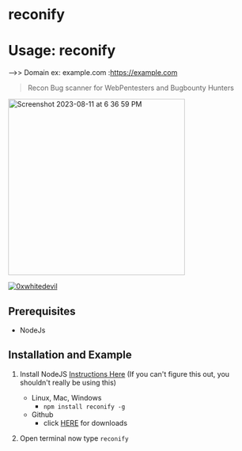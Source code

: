 # reconify

# Usage:  reconify      
  
-->> Domain ex: example.com :https://example.com

<blockquote>
<p>Recon Bug scanner for WebPentesters and Bugbounty Hunters</p>
</blockquote>
<img width="357" alt="Screenshot 2023-08-11 at 6 36 59 PM" src="https://github.com/sasi123-sk/reconify/assets/81082865/65fc1881-5c6f-4809-acff-7ffb407c1a56">

<p> <a href="https://twitter.com/0xwhitedevil" rel="nofollow"><img src="https://twitter.com/home" alt="0xwhitedevil" data-canonical-src="https://img.shields.io/twitter/follow/0xwhitedevil?logo=twitter&amp;style=for-the-badge" style="max-width: 100%;"></a> </p>


<h2><a id="user-content-prerequisites" class="anchor" aria-hidden="true" href="#prerequisites"><span aria-hidden="true" class="octicon octicon-link"></span></a>Prerequisites</h2>
<ul>
<li>NodeJs</li>
</ul>
<h2><a id="user-content-installation-and-example" class="anchor" aria-hidden="true" href="#installation-and-example"><span aria-hidden="true" class="octicon octicon-link"></span></a>Installation and Example</h2>
<ol>
<li>
<p>Install NodeJS <a href="https://nodejs.org/en/download/package-manager/" rel="nofollow">Instructions Here</a> (If you can't figure this out, you shouldn't really be using this)</p>
<ul>
<li>Linux, Mac, Windows
<ul>
<li><code>npm install reconify -g</code></li>
</ul>
</li>
<li>Github
<ul>
<li>click <a href="https://github.com/sasi123-sk/reconify.git">HERE</a> for downloads</li>
</ul>
</li>
</ul>
</li>
<li>
<p>Open terminal now type  <code>reconify</code></p>
</li>
